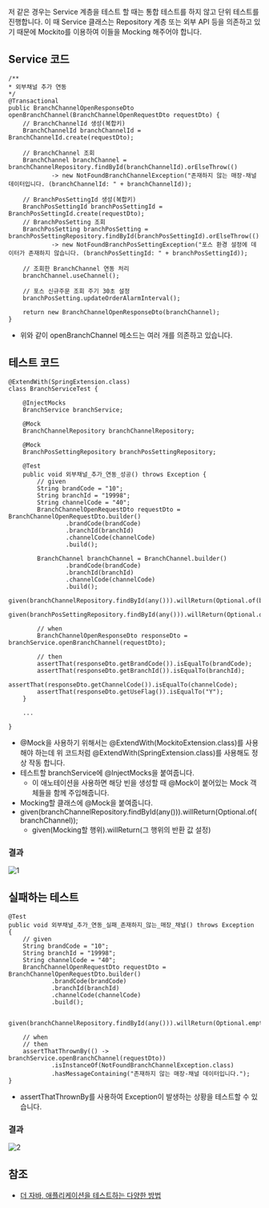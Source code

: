 저 같은 경우는 Service 계층을 테스트 할 때는 통합 테스트를 하지 않고 단위 테스트를 진행합니다. 이 때 Service 클래스는 Repository 계층 또는 외부 API 등을 의존하고 있기 때문에 Mockito를 이용하여 이들을 Mocking 해주어야 합니다.

## Service 코드
```
/**
* 외부채널 추가 연동
*/
@Transactional
public BranchChannelOpenResponseDto openBranchChannel(BranchChannelOpenRequestDto requestDto) {
    // BranchChannelId 생성(복합키)
    BranchChannelId branchChannelId = BranchChannelId.create(requestDto);

    // BranchChannel 조회
    BranchChannel branchChannel = branchChannelRepository.findById(branchChannelId).orElseThrow(()
            -> new NotFoundBranchChannelException("존재하지 않는 매장-채널 데이터입니다. (branchChannelId: " + branchChannelId));

    // BranchPosSettingId 생성(복합키)
    BranchPosSettingId branchPosSettingId = BranchPosSettingId.create(requestDto);
    // BranchPosSetting 조회
    BranchPosSetting branchPosSetting = branchPosSettingRepository.findById(branchPosSettingId).orElseThrow(()
            -> new NotFoundBranchPosSettingException("포스 환경 설정에 데이터가 존재하지 않습니다. (branchPosSettingId: " + branchPosSettingId));

    // 조회한 BranchChannel 연동 처리
    branchChannel.useChannel();

    // 포스 신규주문 조회 주기 30초 설정
    branchPosSetting.updateOrderAlarmInterval();

    return new BranchChannelOpenResponseDto(branchChannel);
}
```
* 위와 같이 openBranchChannel 메소드는 여러 개를 의존하고 있습니다.

## 테스트 코드
```
@ExtendWith(SpringExtension.class)
class BranchServiceTest {

    @InjectMocks
    BranchService branchService;

    @Mock
    BranchChannelRepository branchChannelRepository;

    @Mock
    BranchPosSettingRepository branchPosSettingRepository;

    @Test
    public void 외부채널_추가_연동_성공() throws Exception {
        // given
        String brandCode = "10";
        String branchId = "19998";
        String channelCode = "40";
        BranchChannelOpenRequestDto requestDto = BranchChannelOpenRequestDto.builder()
                .brandCode(brandCode)
                .branchId(branchId)
                .channelCode(channelCode)
                .build();

        BranchChannel branchChannel = BranchChannel.builder()
                .brandCode(brandCode)
                .branchId(branchId)
                .channelCode(channelCode)
                .build();
        given(branchChannelRepository.findById(any())).willReturn(Optional.of(branchChannel));
        given(branchPosSettingRepository.findById(any())).willReturn(Optional.of(BranchPosSetting.builder().build()));

        // when
        BranchChannelOpenResponseDto responseDto = branchService.openBranchChannel(requestDto);

        // then
        assertThat(responseDto.getBrandCode()).isEqualTo(brandCode);
        assertThat(responseDto.getBranchId()).isEqualTo(branchId);
        assertThat(responseDto.getChannelCode()).isEqualTo(channelCode);
        assertThat(responseDto.getUseFlag()).isEqualTo("Y");
    }

    ...

}
```
* \@Mock을 사용하기 위해서는 @ExtendWith(MockitoExtension.class)를 사용해야 하는데 위 코드처럼 @ExtendWith(SpringExtension.class)를 사용해도 정상 작동 합니다.
* 테스트할 branchService에 \@InjectMocks을 붙여줍니다.
  * 이 애노테이션을 사용하면 해당 빈을 생성할 때 \@Mock이 붙어있는 Mock 객체들을 함께 주입해줍니다.
* Mocking할 클래스에 \@Mock을 붙여줍니다.
* given(branchChannelRepository.findById(any())).willReturn(Optional.of(branchChannel));
  * given(Mocking할 행위).willReturn(그 행위의 반환 값 설정)

### 결과
![1]()   

## 실패하는 테스트
```
@Test
public void 외부채널_추가_연동_실패_존재하지_않는_매장_채널() throws Exception {
    // given
    String brandCode = "10";
    String branchId = "19998";
    String channelCode = "40";
    BranchChannelOpenRequestDto requestDto = BranchChannelOpenRequestDto.builder()
            .brandCode(brandCode)
            .branchId(branchId)
            .channelCode(channelCode)
            .build();

    given(branchChannelRepository.findById(any())).willReturn(Optional.empty());

    // when
    // then
    assertThatThrownBy(() -> branchService.openBranchChannel(requestDto))
            .isInstanceOf(NotFoundBranchChannelException.class)
            .hasMessageContaining("존재하지 않는 매장-채널 데이터입니다.");
}
```
* assertThatThrownBy를 사용하여 Exception이 발생하는 상황을 테스트할 수 있습니다.

### 결과
![2]()

## 참조
* [더 자바, 애플리케이션을 테스트하는 다양한 방법](https://www.inflearn.com/course/the-java-application-test)